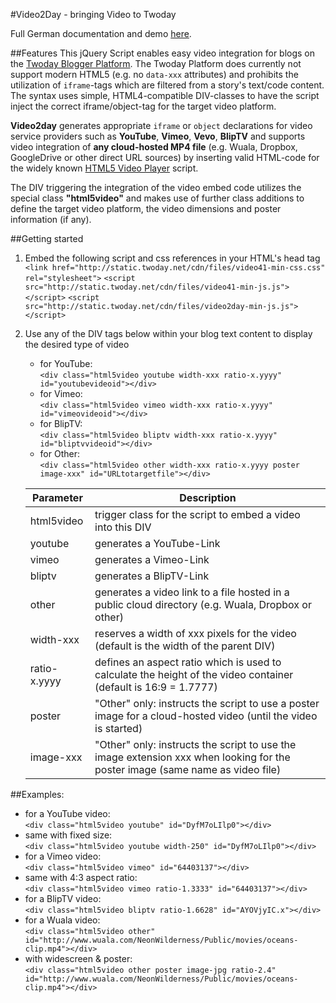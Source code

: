 #Video2Day - bringing Video to Twoday

Full German documentation and demo [here](http://cdn.twoday.net/stories/videoplayer).

##Features
This jQuery Script enables easy video integration for blogs on the [Twoday Blogger Platform](http://twoday.net). The Twoday Platform does currently not support modern HTML5 (e.g. no ```data-xxx``` attributes) and prohibits the utilization of ```iframe```-tags which are filtered from a story's text/code content. The syntax uses simple, HTML4-compatible DIV-classes to have the script inject the correct iframe/object-tag for the target video platform.

**Video2day** generates appropriate ```iframe``` or ```object``` declarations for video service providers such as **YouTube**, **Vimeo**, **Vevo**, **BlipTV** and supports video integration of **any cloud-hosted MP4 file** (e.g. Wuala, Dropbox, GoogleDrive or other direct URL sources) by inserting valid HTML-code for the widely known [HTML5 Video Player](http://www.videojs.com/) script.

The DIV triggering the integration of the video embed code utilizes the special class **"html5video"** and makes use of further class additions to define the target video platform, the video dimensions and poster information (if any).

##Getting started
1. Embed the following script and css references in your HTML's head tag<br>
        `<link href="http://static.twoday.net/cdn/files/video41-min-css.css" rel="stylesheet">`
        `<script src="http://static.twoday.net/cdn/files/video41-min-js.js"></script>`
        `<script src="http://static.twoday.net/cdn/files/video2day-min-js.js"></script>`

2. Use any of the DIV tags below within your blog text content to display the desired type of video
   * for YouTube:<br>
        `<div class="html5video youtube width-xxx ratio-x.yyyy" id="youtubevideoid"></div>`
   * for Vimeo:<br>
        `<div class="html5video vimeo width-xxx ratio-x.yyyy" id="vimeovideoid"></div>`
   * for BlipTV:<br>
        `<div class="html5video bliptv width-xxx ratio-x.yyyy" id="bliptvvideoid"></div>`
   * for Other:<br>
        `<div class="html5video other width-xxx ratio-x.yyyy poster image-xxx" id="URLtotargetfile"></div>`

    Parameter | Description
    --------- | -----------
    html5video | trigger class for the script to embed a video into this DIV
    youtube | generates a YouTube-Link
    vimeo | generates a Vimeo-Link
    bliptv | generates a BlipTV-Link
    other | generates a video link to a file hosted in a public cloud directory (e.g. Wuala, Dropbox or other)
    width-xxx | reserves a width of xxx pixels for the video (default is the width of the parent DIV)
    ratio-x.yyyy | defines an aspect ratio which is used to calculate the height of the video container (default is 16:9 = 1.7777)
    poster | "Other" only: instructs the script to use a poster image for a cloud-hosted video (until the video is started)
    image-xxx | "Other" only: instructs the script to use the image extension xxx when looking for the poster image (same name as video file)

##Examples:
   * for a YouTube video:<br>
        `<div class="html5video youtube" id="DyfM7oLIlp0"></div>`
   * same with fixed size:<br>
        `<div class="html5video youtube width-250" id="DyfM7oLIlp0"></div>`
   * for a Vimeo video:<br>
        `<div class="html5video vimeo" id="64403137"></div>`
   * same with 4:3 aspect ratio:<br>
        `<div class="html5video vimeo ratio-1.3333" id="64403137"></div>`
   * for a BlipTV video:<br>
        `<div class="html5video bliptv ratio-1.6628" id="AYOVjyIC.x"></div>`
   * for a Wuala video:<br>
        `<div class="html5video other" id="http://www.wuala.com/NeonWilderness/Public/movies/oceans-clip.mp4"></div>`
   * with widescreen & poster:<br>
        `<div class="html5video other poster image-jpg ratio-2.4" id="http://www.wuala.com/NeonWilderness/Public/movies/oceans-clip.mp4"></div>`